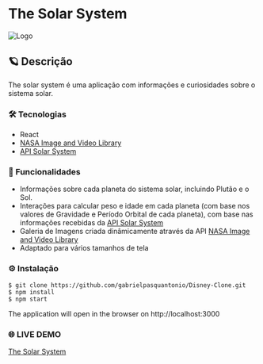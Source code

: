 # The Solar System

![Logo](./src/img/print.gif)

## 🪐 Descrição

The solar system é uma aplicação com informações e curiosidades sobre o sistema solar.

### 🛠️ Tecnologias

- React
- [NASA Image and Video Library](https://api.nasa.gov/)
- [API Solar System](https://github.com/leovargasdev/api-solar-system)

### 🚀 Funcionalidades

- Informações sobre cada planeta do sistema solar, incluindo Plutão e o Sol.
- Interações para calcular peso e idade em cada planeta (com base nos valores de Gravidade e Período Orbital de cada planeta), com base nas informações recebidas da [API Solar System](https://github.com/leovargasdev/api-solar-system)
- Galeria de Imagens criada dinâmicamente através da API [NASA Image and Video Library](https://api.nasa.gov/)
- Adaptado para vários tamanhos de tela

### ⚙️ Instalação

```
$ git clone https://github.com/gabrielpasquantonio/Disney-Clone.git
$ npm install
$ npm start
```

The application will open in the browser on http://localhost:3000

### 🌐 LIVE DEMO

[The Solar System](https://the-solarsystem.netlify.app/)

